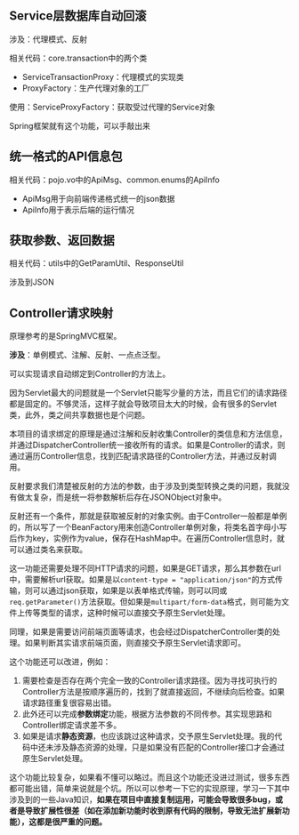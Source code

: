 ## Service层数据库自动回滚

涉及：代理模式、反射

相关代码：core.transaction中的两个类
- ServiceTransactionProxy：代理模式的实现类
- ProxyFactory：生产代理对象的工厂

使用：ServiceProxyFactory：获取受过代理的Service对象

Spring框架就有这个功能，可以手敲出来

## 统一格式的API信息包

相关代码：pojo.vo中的ApiMsg、common.enums的ApiInfo
- ApiMsg用于向前端传递格式统一的json数据
- ApiInfo用于表示后端的运行情况

## 获取参数、返回数据

相关代码：utils中的GetParamUtil、ResponseUtil

涉及到JSON

## Controller请求映射

原理参考的是SpringMVC框架。

**涉及**：单例模式、注解、反射、一点点泛型。

可以实现请求自动绑定到Controller的方法上。

因为Servlet最大的问题就是一个Servlet只能写少量的方法，而且它们的请求路径都是固定的。不够灵活，这样子就会导致项目太大的时候，会有很多的Servlet类，此外，类之间共享数据也是个问题。

本项目的请求绑定的原理是通过注解和反射收集Controller的类信息和方法信息，并通过DispatcherController统一接收所有的请求。如果是Controller的请求，则通过遍历Controller信息，找到匹配请求路径的Controller方法，并通过反射调用。

反射要求我们清楚被反射的方法的参数，由于涉及到类型转换之类的问题，我就没有做太复杂，而是统一将参数解析后存在JSONObject对象中。

反射还有一个条件，那就是获取被反射的对象实例。由于Controller一般都是单例的，所以写了一个BeanFactory用来创造Controller单例对象，将类名首字母小写后作为key，实例作为value，保存在HashMap中。在遍历Controller信息时，就可以通过类名来获取。

这一功能还需要处理不同HTTP请求的问题，如果是GET请求，那么其参数在url中，需要解析url获取。如果是以`content-type = "application/json"`的方式传输，则可以通过json获取，如果是以表单格式传输，则可以同或`req.getParameter()`方法获取。但如果是`multipart/form-data`格式，则可能为文件上传等类型的请求，这种时候可以直接交予原生Servlet处理。

同理，如果是需要访问前端页面等请求，也会经过DispatcherController类的处理。如果判断其实请求前端页面，则直接交予原生Servlet请求即可。

这个功能还可以改进，例如：

1.   需要检查是否存在两个完全一致的Controller请求路径。因为寻找可执行的Controller方法是按顺序遍历的，找到了就直接返回，不继续向后检查。如果请求路径重复很容易出错。
2.   此外还可以完成**参数绑定**功能，根据方法参数的不同传参。其实现思路和Controller绑定请求差不多。
3.   如果是请求**静态资源**，也应该跳过这种请求，交予原生Servlet处理。我的代码中还未涉及静态资源的处理，只是如果没有匹配的Controller接口才会通过原生Servlet处理。

这个功能比较复杂，如果看不懂可以略过。而且这个功能还没进过测试，很多东西都可能出错，简单来说就是个坑。所以可以参考一下它的实现原理，学习一下其中涉及到的一些Java知识，**如果在项目中直接复制运用，可能会导致很多bug，或者是导致扩展性很差（如在添加新功能时收到原有代码的限制，导致无法扩展新功能），这都是很严重的问题。**